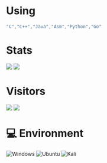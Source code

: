 # Using
```C++
"C","C++","Java","Asm","Python","Go"
```
 
# Stats 
![](https://github-readme-stats.vercel.app/api?username=MackenzieGeek&show_icons=true&include_all_commits=true&theme=radical)
![](https://github-readme-stats.vercel.app/api/top-langs/?username=MackenzieGeek&layout=compact&langs_count=10&theme=radical)

# Visitors
![](https://images.prismic.io/glitch-cms/1af7e186-fc56-4b7b-a8c7-e458f46449e6_02863ac1-a499-4a41-ac9c-41792950000f_pencil-distance+1.png?auto=comp)
![](https://count.getloli.com/get/@rogxo?theme=gelbooru)

# 💻 Environment
![Windows](https://img.shields.io/badge/Windows%2010-00BBFF?style=flat-square&logo=Windows&logoColor=ffffff)
![Ubuntu](https://img.shields.io/badge/Ubuntu%2022%2e04-dd4814?style=flat-square&logo=ubuntu&logoColor=ffffff)
![Kali](https://img.shields.io/badge/Kali%20Linux-000000?style=flat-square&logo=kali&logoColor=ffffff)
